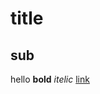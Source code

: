 # title
## sub
hello
**bold**
*itelic*
[link](https://qiita.com/ABmushi/items/e271ff05884a7d47658d#trunktransaction%E3%81%A8branchtransaction)
